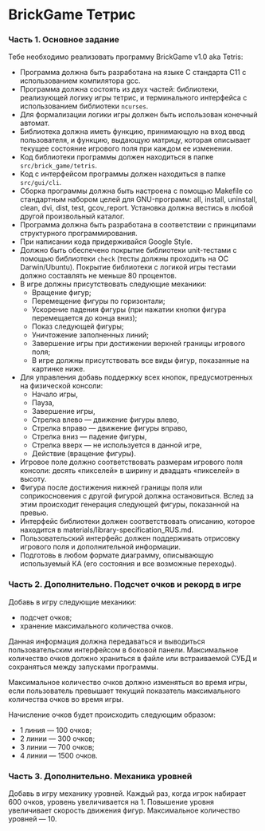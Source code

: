 # BrickGame Тетрис

### Часть 1. Основное задание

Тебе необходимо реализовать программу BrickGame v1.0 aka Tetris:

- Программа должна быть разработана на языке С стандарта C11 с использованием компилятора gcc.
- Программа должна состоять из двух частей: библиотеки, реализующей логику игры тетрис, и терминального интерфейса с использованием библиотеки `ncurses`.
- Для формализации логики игры должен быть использован конечный автомат.
- Библиотека должна иметь функцию, принимающую на вход ввод пользователя, и функцию, выдающую матрицу, которая описывает текущее состояние игрового поля при каждом ее изменении.
- Код библиотеки программы должен находиться в папке `src/brick_game/tetris`.
- Код с интерфейсом программы должен находиться в папке `src/gui/cli`.
- Сборка программы должна быть настроена с помощью Makefile со стандартным набором целей для GNU-программ: all, install, uninstall, clean, dvi, dist, test, gcov_report. Установка должна вестись в любой другой произвольный каталог.
- Программа должна быть разработана в соответствии с принципами структурного программирования.
- При написании кода придерживайся Google Style.
- Должно быть обеспечено покрытие библиотеки unit-тестами с помощью библиотеки `check` (тесты должны проходить на ОС Darwin/Ubuntu). Покрытие библиотеки с логикой игры тестами должно составлять не меньше 80 процентов.
- В игре должны присутствовать следующие механики:
  - Вращение фигур;
  - Перемещение фигуры по горизонтали;
  - Ускорение падения фигуры (при нажатии кнопки фигура перемещается до конца вниз);
  - Показ следующей фигуры;
  - Уничтожение заполненных линий;
  - Завершение игры при достижении верхней границы игрового поля;
  - В игре должны присутствовать все виды фигур, показанные на картинке ниже.
- Для управления добавь поддержку всех кнопок, предусмотренных на физической консоли:
  - Начало игры,
  - Пауза,
  - Завершение игры,
  - Стрелка влево — движение фигуры влево,
  - Стрелка вправо — движение фигуры вправо,
  - Стрелка вниз — падение фигуры,
  - Стрелка вверх — не используется в данной игре,
  - Действие (вращение фигуры).
- Игровое поле должно соответствовать размерам игрового поля консоли: десять «пикселей» в ширину и двадцать «пикселей» в высоту.
- Фигура после достижения нижней границы поля или соприкосновения с другой фигурой должна остановиться. Вслед за этим происходит генерация следующей фигуры, показанной на превью.
- Интерфейс библиотеки должен соответствовать описанию, которое находится в materials/library-specification_RUS.md.
- Пользовательский интерфейс должен поддерживать отрисовку игрового поля и дополнительной информации.
- Подготовь в любом формате диаграмму, описывающую используемый КА (его состояния и все возможные переходы).

### Часть 2. Дополнительно. Подсчет очков и рекорд в игре

Добавь в игру следующие механики:

- подсчет очков;
- хранение максимального количества очков.

Данная информация должна передаваться и выводиться пользовательским интерфейсом в боковой панели. Максимальное количество очков должно храниться в файле или встраиваемой СУБД и сохраняться между запусками программы.

Максимальное количество очков должно изменяться во время игры, если пользователь превышает текущий показатель максимального количества очков во время игры.

Начисление очков будет происходить следующим образом:

- 1 линия — 100 очков;
- 2 линии — 300 очков;
- 3 линии — 700 очков;
- 4 линии — 1500 очков.

### Часть 3. Дополнительно. Механика уровней

Добавь в игру механику уровней. Каждый раз, когда игрок набирает 600 очков, уровень увеличивается на 1. Повышение уровня увеличивает скорость движения фигур. Максимальное количество уровней — 10.
